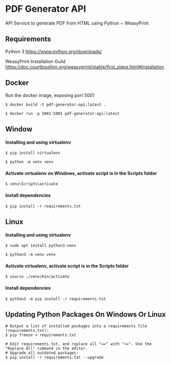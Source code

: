 # PDF Generator API

API Service to generate PDF from HTML using Python + WeasyPrint

## Requirements

Python 3 https://www.python.org/downloads/

WeasyPrint Installation Guild https://doc.courtbouillon.org/weasyprint/stable/first_steps.html#installation

## Docker

Run the docker image, exposing port 5001

```
$ docker build -t pdf-generator-api:latest .

$ docker run -p 5001:5001 pdf-generator-api:latest
```

## Window

#### Installing and using virtualenv

```
$ pip install virtualenv

$ python -m venv venv
```

#### Activate virtualenv on Windows, activate script is in the Scripts folder

```
$ venv\Scripts\activate
```

#### Install dependencies

```
$ pip install -r requirements.txt
```

## Linux

#### Installing and using virtualenv

```
$ sudo apt install python3-venv

$ python3 -m venv venv
```

#### Activate virtualenv, activate script is in the Scripts folder

```
$ source ./venv/bin/activate
```

#### Install dependencies

```
$ python3 -m pip install -r requirements.txt
```

## Updating Python Packages On Windows Or Linux

```
# Output a list of installed packages into a requirements file (requirements.txt):
$ pip freeze > requirements.txt

# Edit requirements.txt, and replace all "==" with ">=". Use the "Replace All" command in the editor.
# Upgrade all outdated packages:
$ pip install -r requirements.txt --upgrade
```
